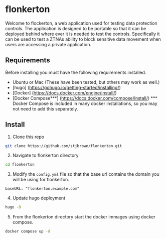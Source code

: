 # flonkerton
Welcome to flockerton, a web application used for testing data protection controls. The application is designed to be portable so that it can be deployed behind where ever it is needed to test the controls. Specifically it can be used to test a ZTNAs ability to block sensitive data movement when users are accessing a private application.


## Requirements
Before installing you must have the following requirements installed.  

- Ubuntu or Mac (These have been tested, but others may work as well.)
- [hugo] (https://gohugo.io/getting-started/installing/)
- [Docker] (https://docs.docker.com/engine/install/)
- [Docker Compose***] (https://docs.docker.com/compose/install/)
    *** Docker Compose is included in many docker installations, so you may not need to add this separately.


## Install
1. Clone this repo
```sh
git clone https://github.com/stjbrown/flonkerton.git
```
2. Navigate to flonkerton directory
```sh
cd flonkerton
```
3. Modify the `config.yml` file so that the base url contains the domain you will be using for flonkerton.

`baseURL: "flonkerton.example.com"`

4. Update hugo deployment 
```sh
hugo -D
```

5. From the flonkerton directory start the docker immages using docker compose.
```sh
docker compose up -d
```
